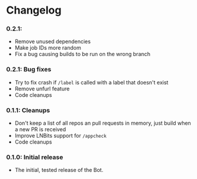 # Changelog

### 0.2.1:

- Remove unused dependencies
- Make job IDs more random
- Fix a bug causing builds to be run on the wrong branch

### 0.2.1: Bug fixes

- Try to fix crash if `/label` is called with a label that doesn't exist
- Remove unfurl feature
- Code cleanups

### 0.1.1: Cleanups

- Don't keep a list of all repos an pull requests in memory, just build when a new PR is received
- Improve LNBits support for `/appcheck`
- Code cleanups

### 0.1.0: Initial release

- The initial, tested release of the Bot.
